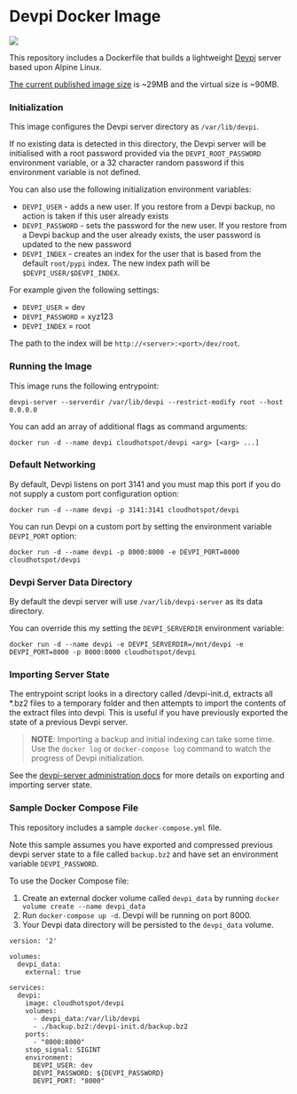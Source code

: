 # Devpi Docker Image

[![](https://imagelayers.io/badge/cloudhotspot/devpi:latest.svg)](https://imagelayers.io/?images=cloudhotspot/devpi:latest 'Get your own badge on imagelayers.io')

This repository includes a Dockerfile that builds a lightweight [Devpi](http://doc.devpi.net/latest/) server based upon Alpine Linux. 

[The current published image size](https://hub.docker.com/r/cloudhotspot/devpi/) is ~29MB and the virtual size is ~90MB.

### Initialization

This image configures the Devpi server directory as `/var/lib/devpi`.  

If no existing data is detected in this directory, the Devpi server will be initialised with a root password provided via the `DEVPI_ROOT_PASSWORD` environment variable, or a 32 character random password if this environment variable is not defined.

You can also use the following initialization environment variables:

- `DEVPI_USER` - adds a new user.  If you restore from a Devpi backup, no action is taken if this user already exists
- `DEVPI_PASSWORD` - sets the password for the new user.  If you restore from a Devpi backup and the user already exists, the user password is updated to the new password
- `DEVPI_INDEX` - creates an index for the user that is based from the default `root/pypi` index.  The new index path will be `$DEVPI_USER/$DEVPI_INDEX`. 

For example given the following settings:

- `DEVPI_USER` = dev
- `DEVPI_PASSWORD` = xyz123
- `DEVPI_INDEX` = root

The path to the index will be `http://<server>:<port>/dev/root`.

### Running the Image

This image runs the following entrypoint:

`devpi-server --serverdir /var/lib/devpi --restrict-modify root --host 0.0.0.0`

You can add an array of additional flags as command arguments:

`docker run -d --name devpi cloudhotspot/devpi <arg> [<arg> ...]`

### Default Networking

By default, Devpi listens on port 3141 and you must map this port if you do not supply a custom port configuration option:

`docker run -d --name devpi -p 3141:3141 cloudhotspot/devpi`

You can run Devpi on a custom port by setting the environment variable `DEVPI_PORT` option:

`docker run -d --name devpi -p 8000:8000 -e DEVPI_PORT=8000 cloudhotspot/devpi`

### Devpi Server Data Directory

By default the devpi server will use `/var/lib/devpi-server` as its data directory.  

You can override this my setting the `DEVPI_SERVERDIR` environment variable:

`docker run -d --name devpi -e DEVPI_SERVERDIR=/mnt/devpi -e DEVPI_PORT=8000 -p 8000:8000 cloudhotspot/devpi`

### Importing Server State

The entrypoint script looks in a directory called /devpi-init.d, extracts all *.bz2 files to a temporary folder and then attempts to import the contents of the extract files into devpi.  This is useful if you have previously exported the state of a previous Devpi server.  

> **NOTE**: Importing a backup and initial indexing can take some time.  Use the `docker log` or `docker-compose log` command to watch the progress of Devpi initialization.

See the [devpi-server administration docs](http://doc.devpi.net/latest/adminman/server.html) for more details on exporting and importing server state.

### Sample Docker Compose File

This repository includes a sample `docker-compose.yml` file.  

Note this sample assumes you have exported and compressed previous devpi server state to a file called `backup.bz2` and have set an environment variable `DEVPI_PASSWORD`.  

To use the Docker Compose file:

1. Create an external docker volume called `devpi_data` by running `docker volume create --name devpi_data`
1. Run `docker-compose up -d`.  Devpi will be running on port 8000.
1. Your Devpi data directory will be persisted to the `devpi_data` volume.

```
version: '2'

volumes:
  devpi_data:
    external: true

services:
  devpi:
    image: cloudhotspot/devpi
    volumes:
      - devpi_data:/var/lib/devpi
      - ./backup.bz2:/devpi-init.d/backup.bz2
    ports:
      - "8000:8000"
    stop_signal: SIGINT
    environment:
      DEVPI_USER: dev
      DEVPI_PASSWORD: ${DEVPI_PASSWORD}
      DEVPI_PORT: "8000"
```



